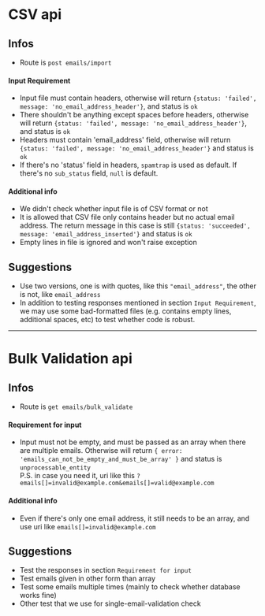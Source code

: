 # CSV api

## Infos
- Route is `post emails/import`
#### Input Requirement
- Input file must contain headers, otherwise will return `{status: 'failed', message: 'no_email_address_header'}`, 
and status is `ok`
- There shouldn't be anything except spaces before headers, otherwise will return `{status: 'failed', message: 'no_email_address_header'}`, and status is `ok`
- Headers must contain 'email_address' field, otherwise will return `{status: 'failed', message: 'no_email_address_header'}`
and status is `ok`
- If there's no 'status' field in headers, `spamtrap` is used as default. If there's no `sub_status` field, `null` is default.

#### Additional info
- We didn't check whether input file is of CSV format or not
- It is allowed that CSV file only contains header but no actual email address. The return message in this case is still 
`{status: 'succeeded', message: 'email_address_inserted'}` and status is `ok`
- Empty lines in file is ignored and won't raise exception

## Suggestions
- Use two versions, one is with quotes, like this `"email_address"`, the other is not, like `email_address`
- In addition to testing responses mentioned in section `Input Requirement`, we may use some bad-formatted files (e.g. contains empty lines, additional spaces, etc) to test whether code is robust.
<hr>

# Bulk Validation api

## Infos
- Route is `get emails/bulk_validate`

#### Requirement for input
- Input must not be empty, and must be passed as an array when there are multiple emails. Otherwise will return
`{ error: 'emails_can_not_be_empty_and_must_be_array' }` and status is `unprocessable_entity` \
P.S. in case you need it, uri like this `?emails[]=invalid@example.com&emails[]=valid@example.com`


#### Additional info
- Even if there's only one email address, it still needs to be an array, and use uri like `emails[]=invalid@example.com`

## Suggestions
- Test the responses in section `Requirement for input`
- Test emails given in other form than array
- Test some emails multiple times (mainly to check whether database works fine)
- Other test that we use for single-email-validation check
